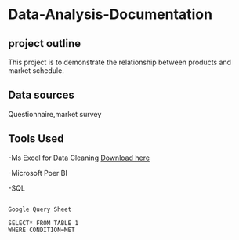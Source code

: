 # Data-Analysis-Documentation
## project outline
This project is to demonstrate the relationship between products and market schedule.

## Data sources
Questionnaire,market survey

## Tools Used

-Ms Excel for Data Cleaning [Download here](https://microsoft.com) 

-Microsoft Poer BI

-SQL

~~~

Google Query Sheet

SELECT* FROM TABLE 1
WHERE CONDITION=MET

~~~

